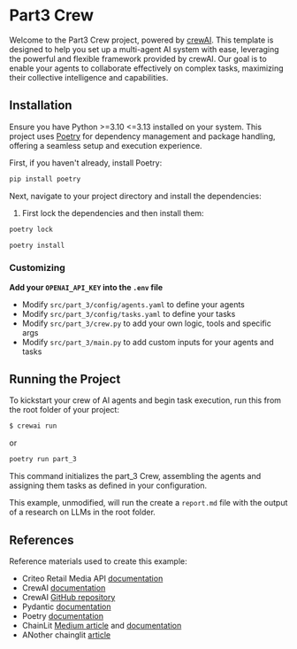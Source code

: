 # Part3 Crew

Welcome to the Part3 Crew project, powered by [crewAI](https://crewai.com). This template is designed to help you set up a multi-agent AI system with ease, leveraging the powerful and flexible framework provided by crewAI. Our goal is to enable your agents to collaborate effectively on complex tasks, maximizing their collective intelligence and capabilities.

## Installation

Ensure you have Python >=3.10 <=3.13 installed on your system. This project uses [Poetry](https://python-poetry.org/) for dependency management and package handling, offering a seamless setup and execution experience.

First, if you haven't already, install Poetry:

```bash
pip install poetry
```

Next, navigate to your project directory and install the dependencies:

1. First lock the dependencies and then install them:

```bash
poetry lock
```

```bash
poetry install
```

### Customizing

**Add your `OPENAI_API_KEY` into the `.env` file**

- Modify `src/part_3/config/agents.yaml` to define your agents
- Modify `src/part_3/config/tasks.yaml` to define your tasks
- Modify `src/part_3/crew.py` to add your own logic, tools and specific args
- Modify `src/part_3/main.py` to add custom inputs for your agents and tasks

## Running the Project

To kickstart your crew of AI agents and begin task execution, run this from the root folder of your project:

```bash
$ crewai run
```

or

```bash
poetry run part_3
```

This command initializes the part_3 Crew, assembling the agents and assigning them tasks as defined in your configuration.

This example, unmodified, will run the create a `report.md` file with the output of a research on LLMs in the root folder.

## References

Reference materials used to create this example:

- Criteo Retail Media API [documentation](https://developers.criteo.com/retail-media/docs/welcome-to-criteo)
- CrewAI [documentation](https://docs.crewai.com)
- CrewAI [GitHub repository](https://github.com/joaomdmoura/crewai)
- Pydantic [documentation](https://docs.pydantic.dev/latest/)
- Poetry [documentation](https://python-poetry.org/docs/)
- ChainLit [Medium article](https://medium.com/@pratyush.talent/using-human-as-tool-with-crewai-in-chainlit-da063dea0e31) and [documentation](https://docs.chainlit.io/get-started/overview)
- ANother chainglit [article](https://krishankantsinghal.medium.com/supercharge-your-conversational-ai-integrating-chainlit-and-crewai-for-powerful-interactions-ca8a50ec1851)